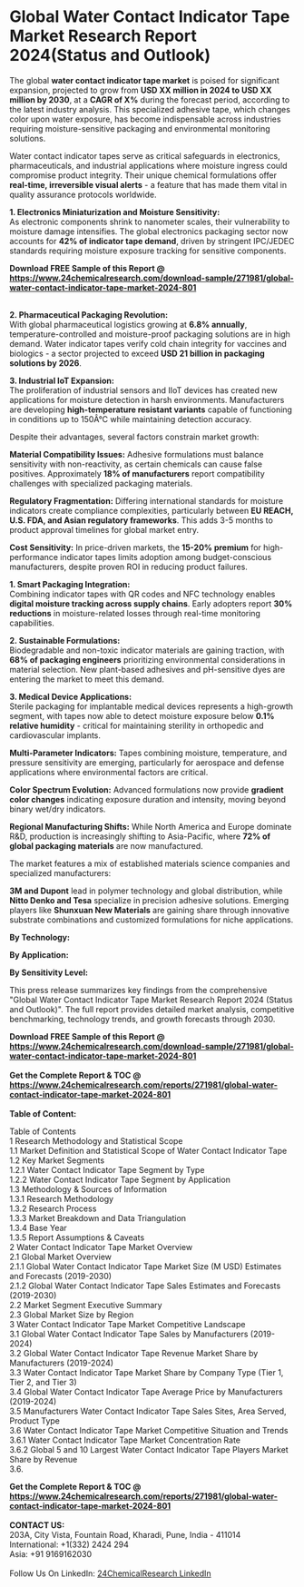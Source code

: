 <h1>Global Water Contact Indicator Tape Market Research Report 2024(Status and Outlook)</h1><p>The global <strong>water contact indicator tape market</strong> is poised for significant expansion, projected to grow from <strong>USD XX million in 2024 to USD XX million by 2030</strong>, at a <strong>CAGR of X%</strong> during the forecast period, according to the latest industry analysis. This specialized adhesive tape, which changes color upon water exposure, has become indispensable across industries requiring moisture-sensitive packaging and environmental monitoring solutions.</p><p>Water contact indicator tapes serve as critical safeguards in electronics, pharmaceuticals, and industrial applications where moisture ingress could compromise product integrity. Their unique chemical formulations offer <strong>real-time, irreversible visual alerts</strong> - a feature that has made them vital in quality assurance protocols worldwide.</p><p><strong>1. Electronics Miniaturization and Moisture Sensitivity:</strong><br>
As electronic components shrink to nanometer scales, their vulnerability to moisture damage intensifies. The global electronics packaging sector now accounts for <strong>42% of indicator tape demand</strong>, driven by stringent IPC/JEDEC standards requiring moisture exposure tracking for sensitive components.</p><div><b>Download FREE Sample of this Report @ 
            <a href="https://www.24chemicalresearch.com/download-sample/271981/global-water-contact-indicator-tape-market-2024-801">
            https://www.24chemicalresearch.com/download-sample/271981/global-water-contact-indicator-tape-market-2024-801</a></b></div><br><p><strong>2. Pharmaceutical Packaging Revolution:</strong><br>
With global pharmaceutical logistics growing at <strong>6.8% annually</strong>, temperature-controlled and moisture-proof packaging solutions are in high demand. Water indicator tapes verify cold chain integrity for vaccines and biologics - a sector projected to exceed <strong>USD 21 billion in packaging solutions by 2026</strong>.</p><p><strong>3. Industrial IoT Expansion:</strong><br>
The proliferation of industrial sensors and IIoT devices has created new applications for moisture detection in harsh environments. Manufacturers are developing <strong>high-temperature resistant variants</strong> capable of functioning in conditions up to 150Â°C while maintaining detection accuracy.</p><p>Despite their advantages, several factors constrain market growth:</p><p><strong>Material Compatibility Issues:</strong> Adhesive formulations must balance sensitivity with non-reactivity, as certain chemicals can cause false positives. Approximately <strong>18% of manufacturers</strong> report compatibility challenges with specialized packaging materials.</p><p><strong>Regulatory Fragmentation:</strong> Differing international standards for moisture indicators create compliance complexities, particularly between <strong>EU REACH, U.S. FDA, and Asian regulatory frameworks</strong>. This adds 3-5 months to product approval timelines for global market entry.</p><p><strong>Cost Sensitivity:</strong> In price-driven markets, the <strong>15-20% premium</strong> for high-performance indicator tapes limits adoption among budget-conscious manufacturers, despite proven ROI in reducing product failures.</p><p><strong>1. Smart Packaging Integration:</strong><br>
Combining indicator tapes with QR codes and NFC technology enables <strong>digital moisture tracking across supply chains</strong>. Early adopters report <strong>30% reductions</strong> in moisture-related losses through real-time monitoring capabilities.</p><p><strong>2. Sustainable Formulations:</strong><br>
Biodegradable and non-toxic indicator materials are gaining traction, with <strong>68% of packaging engineers</strong> prioritizing environmental considerations in material selection. New plant-based adhesives and pH-sensitive dyes are entering the market to meet this demand.</p><p><strong>3. Medical Device Applications:</strong><br>
Sterile packaging for implantable medical devices represents a high-growth segment, with tapes now able to detect moisture exposure below <strong>0.1% relative humidity</strong> - critical for maintaining sterility in orthopedic and cardiovascular implants.</p><p><strong>Multi-Parameter Indicators:</strong> Tapes combining moisture, temperature, and pressure sensitivity are emerging, particularly for aerospace and defense applications where environmental factors are critical.</p><p><strong>Color Spectrum Evolution:</strong> Advanced formulations now provide <strong>gradient color changes</strong> indicating exposure duration and intensity, moving beyond binary wet/dry indicators.</p><p><strong>Regional Manufacturing Shifts:</strong> While North America and Europe dominate R&amp;D, production is increasingly shifting to Asia-Pacific, where <strong>72% of global packaging materials</strong> are now manufactured.</p><p>The market features a mix of established materials science companies and specialized manufacturers:</p><p><strong>3M and Dupont</strong> lead in polymer technology and global distribution, while <strong>Nitto Denko and Tesa</strong> specialize in precision adhesive solutions. Emerging players like <strong>Shunxuan New Materials</strong> are gaining share through innovative substrate combinations and customized formulations for niche applications.</p><p><strong>By Technology:</strong></p><p><strong>By Application:</strong></p><p><strong>By Sensitivity Level:</strong></p><p>This press release summarizes key findings from the comprehensive "Global Water Contact Indicator Tape Market Research Report 2024 (Status and Outlook)". The full report provides detailed market analysis, competitive benchmarking, technology trends, and growth forecasts through 2030.</p><div><b>Download FREE Sample of this Report @ 
            <a href="https://www.24chemicalresearch.com/download-sample/271981/global-water-contact-indicator-tape-market-2024-801">
            https://www.24chemicalresearch.com/download-sample/271981/global-water-contact-indicator-tape-market-2024-801</a></b></div><br><div><b>Get the Complete Report & TOC @ 
            <a href="https://www.24chemicalresearch.com/reports/271981/global-water-contact-indicator-tape-market-2024-801">
            https://www.24chemicalresearch.com/reports/271981/global-water-contact-indicator-tape-market-2024-801</a></b></div><br>
            <b>Table of Content:</b><p>Table of Contents<br />
1 Research Methodology and Statistical Scope<br />
1.1 Market Definition and Statistical Scope of Water Contact Indicator Tape<br />
1.2 Key Market Segments<br />
1.2.1 Water Contact Indicator Tape Segment by Type<br />
1.2.2 Water Contact Indicator Tape Segment by Application<br />
1.3 Methodology & Sources of Information<br />
1.3.1 Research Methodology<br />
1.3.2 Research Process<br />
1.3.3 Market Breakdown and Data Triangulation<br />
1.3.4 Base Year<br />
1.3.5 Report Assumptions & Caveats<br />
2 Water Contact Indicator Tape Market Overview<br />
2.1 Global Market Overview<br />
2.1.1 Global Water Contact Indicator Tape Market Size (M USD) Estimates and Forecasts (2019-2030)<br />
2.1.2 Global Water Contact Indicator Tape Sales Estimates and Forecasts (2019-2030)<br />
2.2 Market Segment Executive Summary<br />
2.3 Global Market Size by Region<br />
3 Water Contact Indicator Tape Market Competitive Landscape<br />
3.1 Global Water Contact Indicator Tape Sales by Manufacturers (2019-2024)<br />
3.2 Global Water Contact Indicator Tape Revenue Market Share by Manufacturers (2019-2024)<br />
3.3 Water Contact Indicator Tape Market Share by Company Type (Tier 1, Tier 2, and Tier 3)<br />
3.4 Global Water Contact Indicator Tape Average Price by Manufacturers (2019-2024)<br />
3.5 Manufacturers Water Contact Indicator Tape Sales Sites, Area Served, Product Type<br />
3.6 Water Contact Indicator Tape Market Competitive Situation and Trends<br />
3.6.1 Water Contact Indicator Tape Market Concentration Rate<br />
3.6.2 Global 5 and 10 Largest Water Contact Indicator Tape Players Market Share by Revenue<br />
3.6.</p><div><b>Get the Complete Report & TOC @ 
            <a href="https://www.24chemicalresearch.com/reports/271981/global-water-contact-indicator-tape-market-2024-801">
            https://www.24chemicalresearch.com/reports/271981/global-water-contact-indicator-tape-market-2024-801</a></b></div><br><b>CONTACT US:</b><br>
            203A, City Vista, Fountain Road, Kharadi, Pune, India - 411014<br>
            International: +1(332) 2424 294<br>
            Asia: +91 9169162030 <br><br>
            Follow Us On LinkedIn: <a href="https://www.linkedin.com/company/24chemicalresearch/">24ChemicalResearch LinkedIn</a>